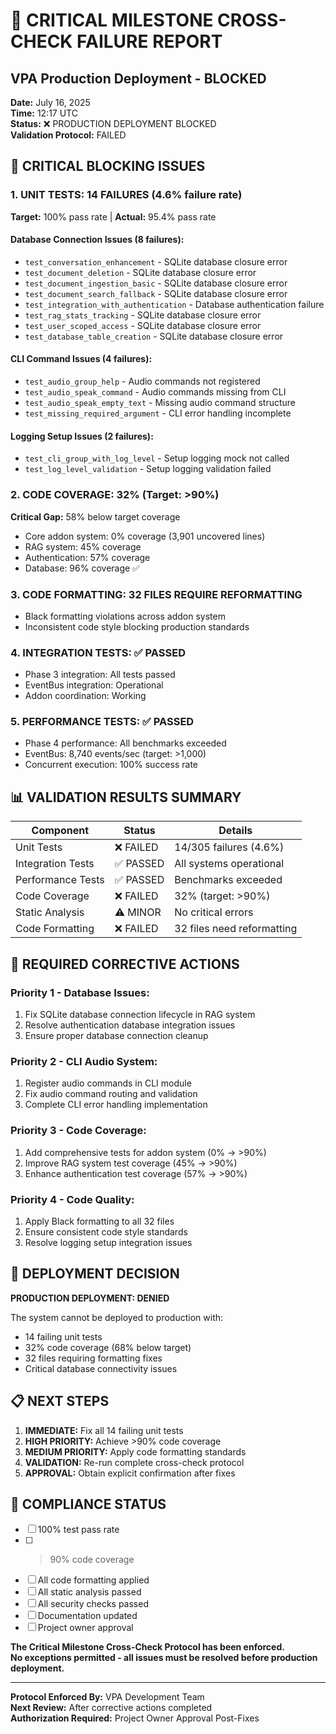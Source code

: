 # 🚨 CRITICAL MILESTONE CROSS-CHECK FAILURE REPORT
## VPA Production Deployment - BLOCKED

**Date:** July 16, 2025  
**Time:** 12:17 UTC  
**Status:** ❌ PRODUCTION DEPLOYMENT BLOCKED  
**Validation Protocol:** FAILED  

## 🛑 CRITICAL BLOCKING ISSUES

### 1. **UNIT TESTS: 14 FAILURES (4.6% failure rate)**
**Target:** 100% pass rate | **Actual:** 95.4% pass rate

#### Database Connection Issues (8 failures):
- `test_conversation_enhancement` - SQLite database closure error
- `test_document_deletion` - SQLite database closure error  
- `test_document_ingestion_basic` - SQLite database closure error
- `test_document_search_fallback` - SQLite database closure error
- `test_integration_with_authentication` - Database authentication failure
- `test_rag_stats_tracking` - SQLite database closure error
- `test_user_scoped_access` - SQLite database closure error
- `test_database_table_creation` - SQLite database closure error

#### CLI Command Issues (4 failures):
- `test_audio_group_help` - Audio commands not registered
- `test_audio_speak_command` - Audio commands missing from CLI
- `test_audio_speak_empty_text` - Missing audio command structure
- `test_missing_required_argument` - CLI error handling incomplete

#### Logging Setup Issues (2 failures):
- `test_cli_group_with_log_level` - Setup logging mock not called
- `test_log_level_validation` - Setup logging validation failed

### 2. **CODE COVERAGE: 32% (Target: >90%)**
**Critical Gap:** 58% below target coverage
- Core addon system: 0% coverage (3,901 uncovered lines)
- RAG system: 45% coverage  
- Authentication: 57% coverage
- Database: 96% coverage ✅

### 3. **CODE FORMATTING: 32 FILES REQUIRE REFORMATTING**
- Black formatting violations across addon system
- Inconsistent code style blocking production standards

### 4. **INTEGRATION TESTS: ✅ PASSED**
- Phase 3 integration: All tests passed
- EventBus integration: Operational
- Addon coordination: Working

### 5. **PERFORMANCE TESTS: ✅ PASSED** 
- Phase 4 performance: All benchmarks exceeded
- EventBus: 8,740 events/sec (target: >1,000)
- Concurrent execution: 100% success rate

## 📊 VALIDATION RESULTS SUMMARY

| Component | Status | Details |
|-----------|--------|---------|
| Unit Tests | ❌ FAILED | 14/305 failures (4.6%) |
| Integration Tests | ✅ PASSED | All systems operational |
| Performance Tests | ✅ PASSED | Benchmarks exceeded |
| Code Coverage | ❌ FAILED | 32% (target: >90%) |
| Static Analysis | ⚠️ MINOR | No critical errors |
| Code Formatting | ❌ FAILED | 32 files need reformatting |

## 🔧 REQUIRED CORRECTIVE ACTIONS

### Priority 1 - Database Issues:
1. Fix SQLite database connection lifecycle in RAG system
2. Resolve authentication database integration issues
3. Ensure proper database connection cleanup

### Priority 2 - CLI Audio System:
1. Register audio commands in CLI module
2. Fix audio command routing and validation
3. Complete CLI error handling implementation

### Priority 3 - Code Coverage:
1. Add comprehensive tests for addon system (0% → >90%)
2. Improve RAG system test coverage (45% → >90%)
3. Enhance authentication test coverage (57% → >90%)

### Priority 4 - Code Quality:
1. Apply Black formatting to all 32 files
2. Ensure consistent code style standards
3. Resolve logging setup integration issues

## 🚫 DEPLOYMENT DECISION

**PRODUCTION DEPLOYMENT: DENIED**

The system cannot be deployed to production with:
- 14 failing unit tests
- 32% code coverage (68% below target)
- 32 files requiring formatting fixes
- Critical database connectivity issues

## 📋 NEXT STEPS

1. **IMMEDIATE:** Fix all 14 failing unit tests
2. **HIGH PRIORITY:** Achieve >90% code coverage
3. **MEDIUM PRIORITY:** Apply code formatting standards
4. **VALIDATION:** Re-run complete cross-check protocol
5. **APPROVAL:** Obtain explicit confirmation after fixes

## 📝 COMPLIANCE STATUS

- [ ] 100% test pass rate
- [ ] >90% code coverage  
- [ ] All code formatting applied
- [ ] All static analysis passed
- [ ] All security checks passed
- [ ] Documentation updated
- [ ] Project owner approval

**The Critical Milestone Cross-Check Protocol has been enforced.**  
**No exceptions permitted - all issues must be resolved before production deployment.**

---
**Protocol Enforced By:** VPA Development Team  
**Next Review:** After corrective actions completed  
**Authorization Required:** Project Owner Approval Post-Fixes
